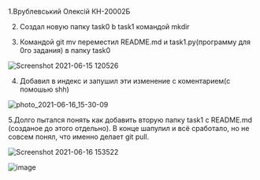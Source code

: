 1.Врублевський Олексій КН-20002Б

2. Создал новую папку task0 b task1 командой mkdir

3. Командой git mv переместил README.md и task1.py(программу для 0го задания) в папку task0
 
![Screenshot 2021-06-15 120526](https://user-images.githubusercontent.com/20855298/122218777-73ad3400-ceb7-11eb-9170-db1e7267cc71.jpg)

4. Добавил в индекс и запушил эти изменение с коментарием(с помошью shh)

![photo_2021-06-16_15-30-09](https://user-images.githubusercontent.com/20855298/122219111-c8e94580-ceb7-11eb-85af-3f4ed87bc3ca.jpg)

5.Долго пытался понять как добавить вторую папку task1 c README.md (созданое до этого отдельно). В конце шапулил и всё сработало, но не совсем понял, что именно делает git pull.



![Screenshot 2021-06-16 153522](https://user-images.githubusercontent.com/20855298/122219824-7bb9a380-ceb8-11eb-8495-3293389089c8.jpg)



![image](https://user-images.githubusercontent.com/20855298/122219868-870ccf00-ceb8-11eb-81c3-7a9170aea495.png)
